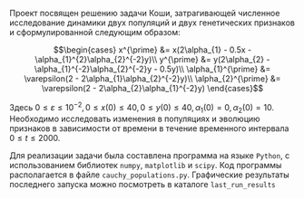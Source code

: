 Проект посвящен решению задачи Коши, затрагивающей численное исследование динамики двух популяций и двух генетических признаков и сформулированной следующим образом:

$$\begin{cases}
x^{\prime} &= x(2\alpha_{1} - 0.5x - \alpha_{1}^{2}\alpha_{2}^{-2}y)\\
y^{\prime} &= y(2\alpha_{2} - \alpha_{1}^{-2}\alpha_{2}^{-2}y - 0.5y)\\
\alpha_{1}^{\prime} &= \varepsilon(2 - 2\alpha_{1}\alpha_{2}^{-2}y)\\
\alpha_{2}^{\prime} &= \varepsilon(2 - 2\alpha_{2}\alpha_{1}^{-2}y)
\end{cases}$$

Здесь $0 \le \varepsilon \leqslant 10^{-2}, 0 \leqslant x(0) \leqslant 40, 0 \leqslant y(0) \leqslant 40, \alpha_{1}(0) = 0, \alpha_{2}(0) = 10$. Необходимо исследовать изменения в популяциях и эволюцию признаков в зависимости от времени в течение временного интервала $0 \leqslant t \leqslant 2000$.

Для реализации задачи была составлена программа на языке `Python`, с использованием библиотек `numpy`, `matplotlib` и `scipy`. Код программы располагается в файле `cauchy_populations.py`. Графические результаты последнего запуска можно посмотреть в каталоге `last_run_results`